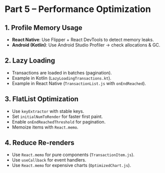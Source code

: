 # Part 5 – Performance Optimization

## 1. Profile Memory Usage
- **React Native**: Use Flipper + React DevTools to detect memory leaks.
- **Android (Kotlin)**: Use Android Studio Profiler → check allocations & GC.


## 2. Lazy Loading
- Transactions are loaded in batches (pagination).
- Example in Kotlin (`LazyLoadingTransactions.kt`).
- Example in React Native (`TransactionList.js` with `onEndReached`).

## 3. FlatList Optimization
- Use `keyExtractor` with stable keys.
- Set `initialNumToRender` for faster first paint.
- Enable `onEndReachedThreshold` for pagination.
- Memoize items with `React.memo`.

## 4. Reduce Re-renders
- Use `React.memo` for pure components (`TransactionItem.js`).
- Use `useCallback` for event handlers.
- Use `React.memo` for expensive charts (`OptimizedChart.js`).

